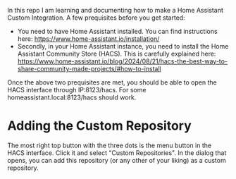 In this repo I am learning and documenting how to make a Home Assistant Custom Integration. A few prequisites before you get started:
- You need to have Home Assistant installed. You can find instructions here: https://www.home-assistant.io/installation/
- Secondly, in your Home Assistant instance, you need to install the Home Assistant Community Store (HACS). This is carefully explained here: https://www.home-assistant.io/blog/2024/08/21/hacs-the-best-way-to-share-community-made-projects/#how-to-install

Once the above two prequisites are met, you should be able to open the HACS interface through IP:8123/hacs. For some homeassistant.local:8123/hacs should work.


# Adding the Custom Repository
The most right top button with the three dots is the menu button in the HACS interface. Click it and select "Custom Repositories". In the dialog that opens, you can add this repository (or any other of your liking) as a custom repository. 
